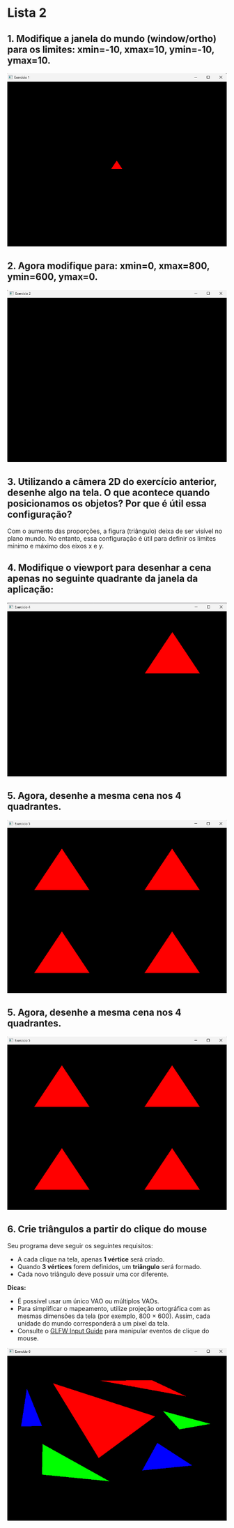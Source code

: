 # Lista 2

## 1. Modifique a janela do mundo (window/ortho) para os limites: xmin=-10, xmax=10, ymin=-10, ymax=10.

![Desenho](/Listas/Lista2/2_1/Prints/Ex2_1.png)

## 2. Agora modifique para: xmin=0, xmax=800, ymin=600, ymax=0.

![Desenho](/Listas/Lista2/2_2/Prints/Ex2_2.png)

## 3. Utilizando a câmera 2D do exercício anterior, desenhe algo na tela. O que acontece quando posicionamos os objetos? Por que é útil essa configuração?

Com o aumento das proporções, a figura (triângulo) deixa de ser visível no plano mundo. No entanto, essa configuração é útil para definir os limites mínimo e máximo dos eixos x e y.

## 4. Modifique o viewport para desenhar a cena apenas no seguinte quadrante da janela da aplicação:

![Desenho](/Listas/Lista2/2_4/Prints/Ex2_4.png)

## 5. Agora, desenhe a mesma cena nos 4 quadrantes.

![Desenho](/Listas/Lista2/2_5/Prints/Ex2_5.png)

## 5. Agora, desenhe a mesma cena nos 4 quadrantes.

![Desenho](/Listas/Lista2/2_5/Prints/Ex2_5.png)

## 6. Crie triângulos a partir do clique do mouse

Seu programa deve seguir os seguintes requisitos:

- A cada clique na tela, apenas **1 vértice** será criado.  
- Quando **3 vértices** forem definidos, um **triângulo** será formado.  
- Cada novo triângulo deve possuir uma cor diferente.

**Dicas:**  
- É possível usar um único VAO ou múltiplos VAOs.  
- Para simplificar o mapeamento, utilize projeção ortográfica com as mesmas dimensões da tela (por exemplo, 800 × 600). Assim, cada unidade do mundo corresponderá a um pixel da tela.  
- Consulte o [GLFW Input Guide](https://www.glfw.org/docs/latest/input_guide.html) para manipular eventos de clique do mouse.
 
![Triângulos com cliques](/Listas/Lista2/2_6/Prints/Ex2_6.png)
